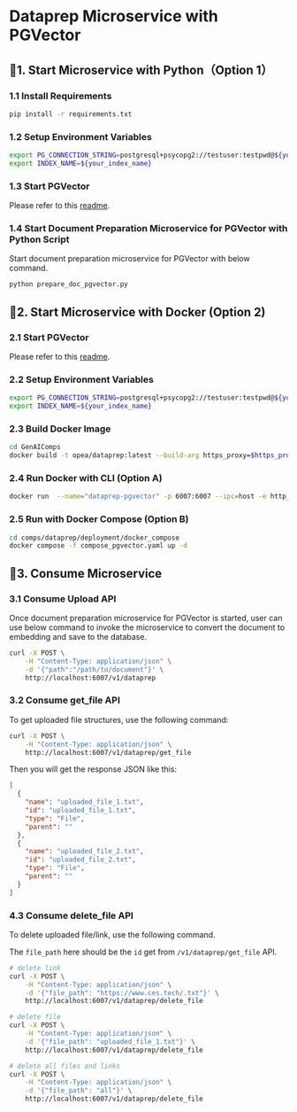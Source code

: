 # Dataprep Microservice with PGVector

## 🚀1. Start Microservice with Python（Option 1）

### 1.1 Install Requirements

```bash
pip install -r requirements.txt
```

### 1.2 Setup Environment Variables

```bash
export PG_CONNECTION_STRING=postgresql+psycopg2://testuser:testpwd@${your_ip}:5432/vectordb
export INDEX_NAME=${your_index_name}
```

### 1.3 Start PGVector

Please refer to this [readme](../../third_parties/pgvector/src/README.md).

### 1.4 Start Document Preparation Microservice for PGVector with Python Script

Start document preparation microservice for PGVector with below command.

```bash
python prepare_doc_pgvector.py
```

## 🚀2. Start Microservice with Docker (Option 2)

### 2.1 Start PGVector

Please refer to this [readme](../../third_parties/pgvector/src/README.md).

### 2.2 Setup Environment Variables

```bash
export PG_CONNECTION_STRING=postgresql+psycopg2://testuser:testpwd@${your_ip}:5432/vectordb
export INDEX_NAME=${your_index_name}
```

### 2.3 Build Docker Image

```bash
cd GenAIComps
docker build -t opea/dataprep:latest --build-arg https_proxy=$https_proxy --build-arg http_proxy=$http_proxy -f comps/dataprep/src/Dockerfile .
```

### 2.4 Run Docker with CLI (Option A)

```bash
docker run  --name="dataprep-pgvector" -p 6007:6007 --ipc=host -e http_proxy=$http_proxy -e https_proxy=$https_proxy -e PG_CONNECTION_STRING=$PG_CONNECTION_STRING  -e INDEX_NAME=$INDEX_NAME -e TEI_ENDPOINT=$TEI_ENDPOINT -e DATAPREP_COMPONENT_NAME="OPEA_DATAPREP_PGVECTOR" opea/dataprep:latest
```

### 2.5 Run with Docker Compose (Option B)

```bash
cd comps/dataprep/deployment/docker_compose
docker compose -f compose_pgvector.yaml up -d
```

## 🚀3. Consume Microservice

### 3.1 Consume Upload API

Once document preparation microservice for PGVector is started, user can use below command to invoke the microservice to convert the document to embedding and save to the database.

```bash
curl -X POST \
    -H "Content-Type: application/json" \
    -d '{"path":"/path/to/document"}' \
    http://localhost:6007/v1/dataprep
```

### 3.2 Consume get_file API

To get uploaded file structures, use the following command:

```bash
curl -X POST \
    -H "Content-Type: application/json" \
    http://localhost:6007/v1/dataprep/get_file
```

Then you will get the response JSON like this:

```json
[
  {
    "name": "uploaded_file_1.txt",
    "id": "uploaded_file_1.txt",
    "type": "File",
    "parent": ""
  },
  {
    "name": "uploaded_file_2.txt",
    "id": "uploaded_file_2.txt",
    "type": "File",
    "parent": ""
  }
]
```

### 4.3 Consume delete_file API

To delete uploaded file/link, use the following command.

The `file_path` here should be the `id` get from `/v1/dataprep/get_file` API.

```bash
# delete link
curl -X POST \
    -H "Content-Type: application/json" \
    -d '{"file_path": "https://www.ces.tech/.txt"}' \
    http://localhost:6007/v1/dataprep/delete_file

# delete file
curl -X POST \
    -H "Content-Type: application/json" \
    -d '{"file_path": "uploaded_file_1.txt"}' \
    http://localhost:6007/v1/dataprep/delete_file

# delete all files and links
curl -X POST \
    -H "Content-Type: application/json" \
    -d '{"file_path": "all"}' \
    http://localhost:6007/v1/dataprep/delete_file
```
